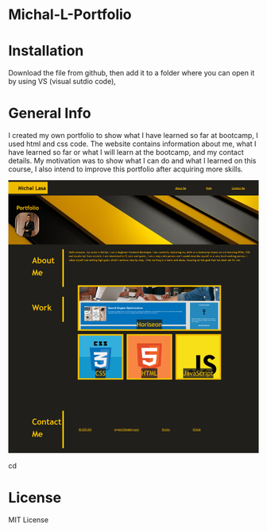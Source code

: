 # Michal-L-Portfolio

# Installation
Download the file from github, then add it to a folder where you can open it by using VS (visual sutdio code),




# General Info
I created my own portfolio to show what I have learned so far at bootcamp, I used html and css code.
The website contains information about me, what I have learned so far or what I will learn at the bootcamp, and my contact details.
My motivation was to show what I can do and what I learned on this course, I also intend to improve this portfolio after acquiring more skills.

![my profaile image](/images/website%20image.png)



cd



# License
MIT License